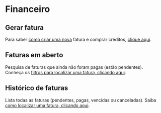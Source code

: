 <script setup>
  import NoteComponent from './components/Note.md';
  import AsideArticle from './components/AsideArticle.vue';
</script>

<div style="margin-bottom: 2rem">
  <NoteComponent/>
</div>

# Financeiro

<AsideArticle/>

## Gerar fatura

Para saber [como criar uma nova](/buy-credits) fatura e comprar créditos, [clique aqui](/buy-credits).

## Faturas em aberto

Pesquisa de faturas que ainda não foram pagas (estão pendentes). Conheça os [filtros para localizar uma fatura, clicando aqui](/buy-credits#localizando-faturas).

## Histórico de faturas

Lista todas as faturas (pendentes, pagas, vencidas ou canceladas). Saiba [como localizar uma fatura, clicando aqui](/buy-credits#localizando-faturas).